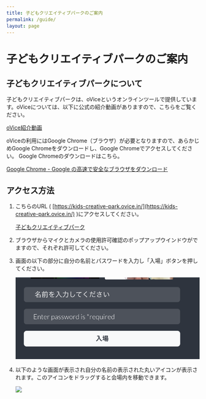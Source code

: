 ```yaml
---
title: 子どもクリエイティブパークのご案内
permalink: /guide/
layout: page
---
```

# 子どもクリエイティブパークのご案内
## 子どもクリエイティブパークについて
子どもクリエイティブパークは、oViceというオンラインツールで提供しています。oViceについては、以下に公式の紹介動画がありますので、こちらをご覧ください。

[oVice紹介動画](https://youtu.be/w3hPpqRnz8w)

oViceの利用にはGoogle Chrome（ブラウザ）が必要となりますので、あらかじめGoogle Chromeをダウンロードし、Google Chromeでアクセスしてください。
Google Chromeのダウンロードはこちら。

[Google Chrome - Google の高速で安全なブラウザをダウンロード](https://www.google.com/intl/ja_jp/chrome/)

## アクセス方法
1. こちらのURL ( [https://kids-creative-park.ovice.in/](https://kids-creative-park.ovice.in/) )にアクセスしてください。

    [子どもクリエイティブパーク](https://kids-creative-park.ovice.in/)

2. ブラウザからマイクとカメラの使用許可確認のポップアップウインドウがでますので、それぞれ許可してください。
3. 画面の以下の部分に自分の名前とパスワードを入力し「入場」ボタンを押してください。

    ![](/assets/images/guide/1.png)

4. 以下のような画面が表示され自分の名前の表示された丸いアイコンが表示されます。このアイコンをドラッグすると会場内を移動できます。

    ![](/assets/images/guide/2.png)
